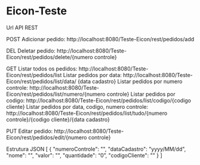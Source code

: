 # Eicon-Teste

Url API REST

POST
Adicionar pedido: http://localhost:8080/Teste-Eicon/rest/pedidos/add

DEL
Deletar pedido: http://localhost:8080/Teste-Eicon/rest/pedidos/delete/{numero controle}

GET
Listar todos os pedidos: http://localhost:8080/Teste-Eicon/rest/pedidos/list
Listar pedidos por data: http://localhost:8080/Teste-Eicon/rest/pedidos/list/data/ {data cadastro}
Listar pedidos por numero controle: http://localhost:8080/Teste-Eicon/rest/pedidos/list/numero/{numero controle}
Listar pedidos por codigo: http://localhost:8080/Teste-Eicon/rest/pedidos/list/codigo/{codigo cliente}
Listar pedidos por data, codigo, numero controle: http://localhost:8080/Teste-Eicon/rest/pedidos/list/tudo/{numero controle}/{codigo cliente}/{data cadastro}

PUT
Editar pedido: http://localhost:8080/Teste-Eicon/rest/pedidos/edit/{numero controle}

Estrutura JSON
[
{
    "numeroControle": "",
    "dataCadastro": "yyyy/MM/dd",
    "nome": "",
    "valor": "",
    "quantidade": “0”,
    "codigoCliente": ""
}
]
